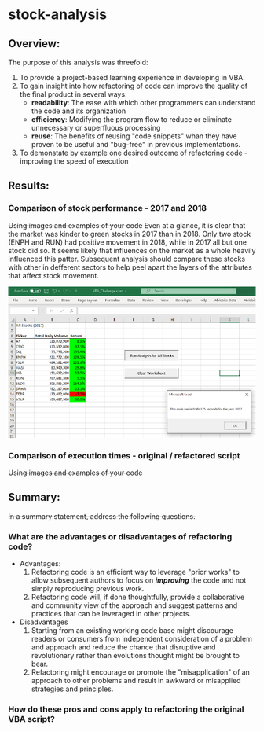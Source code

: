 # stock-analysis

## Overview:
The purpose of this analysis was threefold: 
1. To provide a project-based learning experience in developing in VBA.
2. To gain insight into how refactoring of code can improve the quality of the final product in several ways:
   -  **readability**: The ease with which other programmers can understand the code and its organization
   -  **efficiency**: Modifying the program flow to reduce or eliminate unnecessary or superfluous processing
   -  **reuse**: The benefits of reusing "code snippets" whan they have proven to be useful and "bug-free" in previous implementations. 
3. To demonstate by example one desired outcome of refactoring code - improving the speed of execution 

## Results: 

### Comparison of stock performance - 2017 and 2018
~~Using images and examples of your code~~
Even at a glance, it is clear that the market was kinder to green stocks in 2017 than in 2018. Only two stock (ENPH and RUN) had positive movement in 2018, while in 2017 all but one stock did so. It seems likely that influences on the  market as a whole heavily influenced this patter. Subsequent analysis should compare these stocks with other in defferent sectors to help peel apart the layers of the attributes that affect stock movement. 

![2017 stock performance](https://github.com/DrBuddyO1/stock-analysis/blob/main/Resources/VBA_Challenge_2017.png)
### Comparison of execution times - original  / refactored script
~~Using images and examples of your code~~
## Summary: 
~~In a summary statement, address the following questions.~~

### What are the advantages or disadvantages of refactoring code?
- Advantages: 
  1. Refactoring code is an efficient way to leverage "prior works" to allow subsequent authors to focus on **_improving_** the code and not simply reproducing previous work. 
  2. Refactoring code will, if done thoughtfully, provide a collaborative and community view of the approach and suggest patterns and practices that can be leveraged in other projects. 
- Disadvantages
  1. Starting from an existing working code base might discourage readers or consumers from independent consideration of a problem and approach and reduce the chance that disruptive and revolutionary rather than evolutions thought might be brought to bear. 
  2. Refactoring might encourage or promote the "misapplication" of an approach to other problems and result in awkward or misapplied strategies and principles. 
### How do these pros and cons apply to refactoring the original VBA script?

